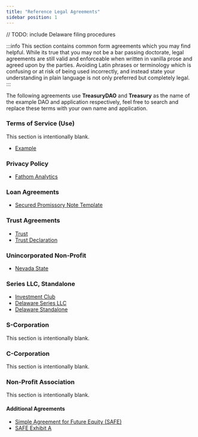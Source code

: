 ```yaml
---
title: "Reference Legal Agreements"
sidebar position: 1
---
```


// TODO: include Delaware filing procedures

:::info
This section contains common form agreements which you may find helpful. While its true that you may not be a bar passing doctorate, legal agreements are still valid and enforceable when written in vanilla prose and agreed upon by the parties. Avoiding Latin phrases or terminology which is confusing or at risk of being used incorrectly, and instead state your understanding in plain language is not only preferred but completely legal.
:::

The following agreements use **TreasuryDAO** and **Treasury** as the name of the example DAO and application respectively, feel free to search and replace these terms with your own name and application.

### Terms of Service (Use)

This section is intentionally blank.

-   [Example](tos-simple)

### Privacy Policy

-   [Fathom Analytics](privacy-policy)

### Loan Agreements

-   [Secured Promissory Note Template](secured-promissory-note-template)

### Trust Agreements

-   [Trust](trust)
-   [Trust Declaration](declaration-of-trust)

### Unincorporated Non-Profit

-   [Nevada State](nv-una)

### Series LLC, Standalone

-   [Investment Club](investment-club)
-   [Delaware Series LLC](op-llc-series)
-   [Delaware Standalone](standalone-llc)

### S-Corporation

This section is intentionally blank.

### C-Corporation

This section is intentionally blank.

### Non-Profit Association

This section is intentionally blank.

#### Additional Agreements

-   [Simple Agreement for Future Equity (SAFE)](papers/Rolling-SAFE-Template.docx)
-   [SAFE Exhibit A](papers/Rolling-SAFE-Exhibit-A.docx)
